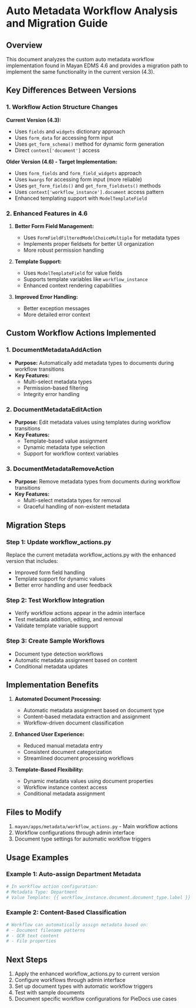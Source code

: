 # Auto Metadata Workflow Analysis and Migration Guide

## Overview
This document analyzes the custom auto metadata workflow implementation found in Mayan EDMS 4.6 and provides a migration path to implement the same functionality in the current version (4.3).

## Key Differences Between Versions

### 1. Workflow Action Structure Changes

**Current Version (4.3):**
- Uses `fields` and `widgets` dictionary approach
- Uses `form_data` for accessing form input
- Uses `get_form_schema()` method for dynamic form generation
- Direct `context['document']` access

**Older Version (4.6) - Target Implementation:**
- Uses `form_fields` and `form_field_widgets` approach
- Uses `kwargs` for accessing form input (more reliable)
- Uses `get_form_fields()` and `get_form_fieldsets()` methods
- Uses `context['workflow_instance'].document` access pattern
- Enhanced templating support with `ModelTemplateField`

### 2. Enhanced Features in 4.6

1. **Better Form Field Management:**
   - Uses `FormFieldFilteredModelChoiceMultiple` for metadata types
   - Implements proper fieldsets for better UI organization
   - More robust permission handling

2. **Template Support:**
   - Uses `ModelTemplateField` for value fields
   - Supports template variables like `workflow_instance`
   - Enhanced context rendering capabilities

3. **Improved Error Handling:**
   - Better exception messages
   - More detailed error context

## Custom Workflow Actions Implemented

### 1. DocumentMetadataAddAction
- **Purpose:** Automatically add metadata types to documents during workflow transitions
- **Key Features:**
  - Multi-select metadata types
  - Permission-based filtering
  - Integrity error handling

### 2. DocumentMetadataEditAction
- **Purpose:** Edit metadata values using templates during workflow transitions
- **Key Features:**
  - Template-based value assignment
  - Dynamic metadata type selection
  - Support for workflow context variables

### 3. DocumentMetadataRemoveAction
- **Purpose:** Remove metadata types from documents during workflow transitions
- **Key Features:**
  - Multi-select metadata types for removal
  - Graceful handling of non-existent metadata

## Migration Steps

### Step 1: Update workflow_actions.py
Replace the current metadata workflow_actions.py with the enhanced version that includes:
- Improved form field handling
- Template support for dynamic values
- Better error handling and user feedback

### Step 2: Test Workflow Integration
- Verify workflow actions appear in the admin interface
- Test metadata addition, editing, and removal
- Validate template variable support

### Step 3: Create Sample Workflows
- Document type detection workflows
- Automatic metadata assignment based on content
- Conditional metadata updates

## Implementation Benefits

1. **Automated Document Processing:**
   - Automatic metadata assignment based on document type
   - Content-based metadata extraction and assignment
   - Workflow-driven document classification

2. **Enhanced User Experience:**
   - Reduced manual metadata entry
   - Consistent document categorization
   - Streamlined document processing workflows

3. **Template-Based Flexibility:**
   - Dynamic metadata values using document properties
   - Workflow instance context access
   - Conditional metadata assignment

## Files to Modify

1. `mayan/apps/metadata/workflow_actions.py` - Main workflow actions
2. Workflow configurations through admin interface
3. Document type settings for automatic workflow triggers

## Usage Examples

### Example 1: Auto-assign Department Metadata
```python
# In workflow action configuration:
# Metadata Type: Department
# Value Template: {{ workflow_instance.document.document_type.label }}
```

### Example 2: Content-Based Classification
```python
# Workflow can automatically assign metadata based on:
# - Document filename patterns
# - OCR text content
# - File properties
```

## Next Steps

1. Apply the enhanced workflow_actions.py to current version
2. Configure workflows through admin interface
3. Set up document types with automatic workflow triggers
4. Test with sample documents
5. Document specific workflow configurations for PieDocs use cases